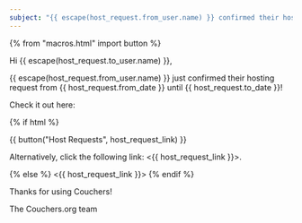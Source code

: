 ```yaml
---
subject: "{{ escape(host_request.from_user.name) }} confirmed their hosting request!"
---
```


{% from "macros.html" import button %}

Hi {{ escape(host_request.to_user.name) }},

{{ escape(host_request.from_user.name) }} just confirmed their hosting request from {{ host_request.from_date }} until {{ host_request.to_date }}!

Check it out here:

{% if html %}

{{ button("Host Requests", host_request_link) }}

Alternatively, click the following link: <{{ host_request_link }}>.

{% else %}
<{{ host_request_link }}>
{% endif %}

Thanks for using Couchers!

The Couchers.org team

